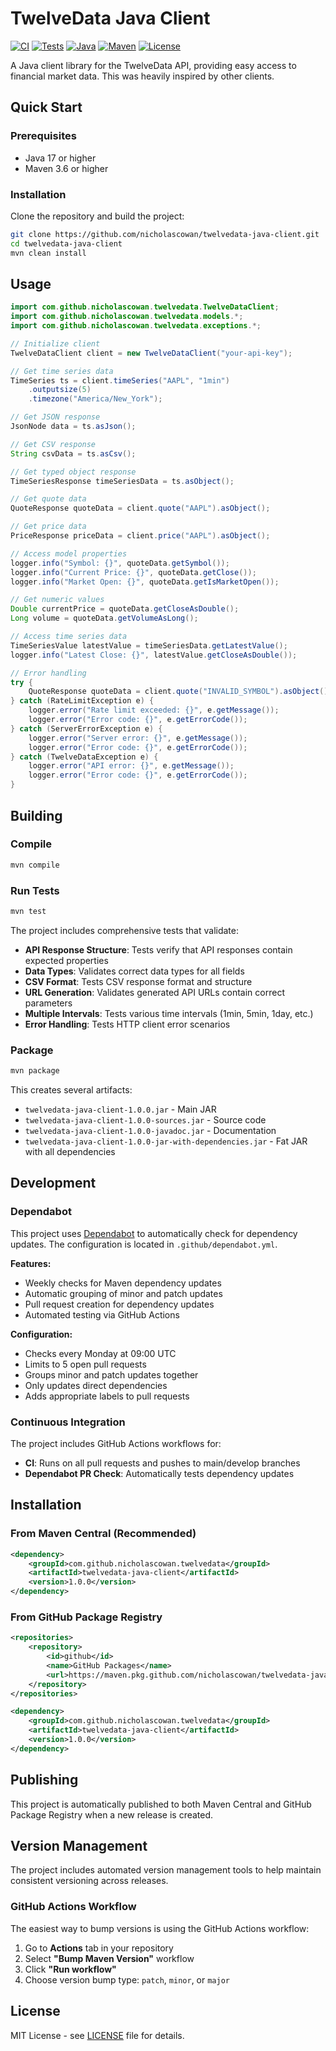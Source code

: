 # TwelveData Java Client

[![CI](https://github.com/nicholascowan/twelvedata-java-client/workflows/CI/badge.svg)](https://github.com/nicholascowan/twelvedata-java-client/actions/workflows/ci.yml)
[![Tests](https://img.shields.io/badge/tests-passing-brightgreen)](https://github.com/nicholascowan/twelvedata-java-client/actions/workflows/ci.yml)
[![Java](https://img.shields.io/badge/java-17+-blue.svg)](https://openjdk.java.net/)
[![Maven](https://img.shields.io/badge/maven-3.6+-orange.svg)](https://maven.apache.org/)
[![License](https://img.shields.io/badge/license-MIT-green.svg)](LICENSE.txt)

A Java client library for the TwelveData API, providing easy access to financial market data. This was heavily inspired by other clients.

## Quick Start

### Prerequisites
- Java 17 or higher
- Maven 3.6 or higher

### Installation

Clone the repository and build the project:

```bash
git clone https://github.com/nicholascowan/twelvedata-java-client.git
cd twelvedata-java-client
mvn clean install
```



## Usage

```java
import com.github.nicholascowan.twelvedata.TwelveDataClient;
import com.github.nicholascowan.twelvedata.models.*;
import com.github.nicholascowan.twelvedata.exceptions.*;

// Initialize client
TwelveDataClient client = new TwelveDataClient("your-api-key");

// Get time series data
TimeSeries ts = client.timeSeries("AAPL", "1min")
    .outputsize(5)
    .timezone("America/New_York");

// Get JSON response
JsonNode data = ts.asJson();

// Get CSV response
String csvData = ts.asCsv();

// Get typed object response
TimeSeriesResponse timeSeriesData = ts.asObject();

// Get quote data
QuoteResponse quoteData = client.quote("AAPL").asObject();

// Get price data
PriceResponse priceData = client.price("AAPL").asObject();

// Access model properties
logger.info("Symbol: {}", quoteData.getSymbol());
logger.info("Current Price: {}", quoteData.getClose());
logger.info("Market Open: {}", quoteData.getIsMarketOpen());

// Get numeric values
Double currentPrice = quoteData.getCloseAsDouble();
Long volume = quoteData.getVolumeAsLong();

// Access time series data
TimeSeriesValue latestValue = timeSeriesData.getLatestValue();
logger.info("Latest Close: {}", latestValue.getCloseAsDouble());

// Error handling
try {
    QuoteResponse quoteData = client.quote("INVALID_SYMBOL").asObject();
} catch (RateLimitException e) {
    logger.error("Rate limit exceeded: {}", e.getMessage());
    logger.error("Error code: {}", e.getErrorCode());
} catch (ServerErrorException e) {
    logger.error("Server error: {}", e.getMessage());
    logger.error("Error code: {}", e.getErrorCode());
} catch (TwelveDataException e) {
    logger.error("API error: {}", e.getMessage());
    logger.error("Error code: {}", e.getErrorCode());
}
```



## Building

### Compile
```bash
mvn compile
```

### Run Tests
```bash
mvn test
```

The project includes comprehensive tests that validate:
- **API Response Structure**: Tests verify that API responses contain expected properties
- **Data Types**: Validates correct data types for all fields
- **CSV Format**: Tests CSV response format and structure
- **URL Generation**: Validates generated API URLs contain correct parameters
- **Multiple Intervals**: Tests various time intervals (1min, 5min, 1day, etc.)
- **Error Handling**: Tests HTTP client error scenarios

### Package
```bash
mvn package
```

This creates several artifacts:
- `twelvedata-java-client-1.0.0.jar` - Main JAR
- `twelvedata-java-client-1.0.0-sources.jar` - Source code
- `twelvedata-java-client-1.0.0-javadoc.jar` - Documentation
- `twelvedata-java-client-1.0.0-jar-with-dependencies.jar` - Fat JAR with all dependencies

## Development

### Dependabot

This project uses [Dependabot](https://dependabot.com/) to automatically check for dependency updates. The configuration is located in `.github/dependabot.yml`.

**Features:**
- Weekly checks for Maven dependency updates
- Automatic grouping of minor and patch updates
- Pull request creation for dependency updates
- Automated testing via GitHub Actions

**Configuration:**
- Checks every Monday at 09:00 UTC
- Limits to 5 open pull requests
- Groups minor and patch updates together
- Only updates direct dependencies
- Adds appropriate labels to pull requests

### Continuous Integration

The project includes GitHub Actions workflows for:
- **CI**: Runs on all pull requests and pushes to main/develop branches
- **Dependabot PR Check**: Automatically tests dependency updates

## Installation

### From Maven Central (Recommended)
```xml
<dependency>
    <groupId>com.github.nicholascowan.twelvedata</groupId>
    <artifactId>twelvedata-java-client</artifactId>
    <version>1.0.0</version>
</dependency>
```

### From GitHub Package Registry
```xml
<repositories>
    <repository>
        <id>github</id>
        <name>GitHub Packages</name>
        <url>https://maven.pkg.github.com/nicholascowan/twelvedata-java-client</url>
    </repository>
</repositories>

<dependency>
    <groupId>com.github.nicholascowan.twelvedata</groupId>
    <artifactId>twelvedata-java-client</artifactId>
    <version>1.0.0</version>
</dependency>
```

## Publishing

This project is automatically published to both Maven Central and GitHub Package Registry when a new release is created.

## Version Management

The project includes automated version management tools to help maintain consistent versioning across releases.

### GitHub Actions Workflow

The easiest way to bump versions is using the GitHub Actions workflow:

1. Go to **Actions** tab in your repository
2. Select **"Bump Maven Version"** workflow
3. Click **"Run workflow"**
4. Choose version bump type: `patch`, `minor`, or `major`



## License

MIT License - see [LICENSE](LICENSE.txt) file for details. 